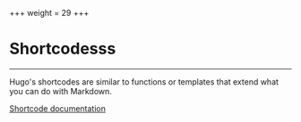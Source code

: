 +++
weight = 29
+++

# Shortcodesss

---

Hugo's shortcodes are similar to functions or templates that extend what you can do with Markdown.

[Shortcode documentation](https://gohugo.io/content-management/shortcodes/)